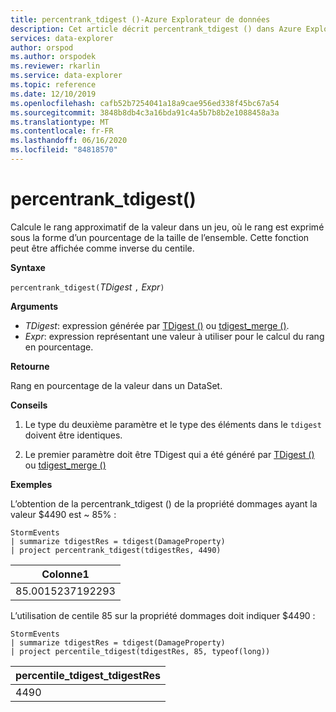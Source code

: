 ```yaml
---
title: percentrank_tdigest ()-Azure Explorateur de données
description: Cet article décrit percentrank_tdigest () dans Azure Explorateur de données.
services: data-explorer
author: orspod
ms.author: orspodek
ms.reviewer: rkarlin
ms.service: data-explorer
ms.topic: reference
ms.date: 12/10/2019
ms.openlocfilehash: cafb52b7254041a18a9cae956ed338f45bc67a54
ms.sourcegitcommit: 3848b8db4c3a16bda91c4a5b7b8b2e1088458a3a
ms.translationtype: MT
ms.contentlocale: fr-FR
ms.lasthandoff: 06/16/2020
ms.locfileid: "84818570"
---
```

# <a name="percentrank_tdigest"></a>percentrank_tdigest()

Calcule le rang approximatif de la valeur dans un jeu, où le rang est exprimé sous la forme d’un pourcentage de la taille de l’ensemble.
Cette fonction peut être affichée comme inverse du centile.

**Syntaxe**

`percentrank_tdigest(`*TDigest* `,` *Expr*`)`

**Arguments**

* *TDigest*: expression générée par [TDigest ()](tdigest-aggfunction.md) ou [tdigest_merge ()](tdigest-merge-aggfunction.md).
* *Expr*: expression représentant une valeur à utiliser pour le calcul du rang en pourcentage.

**Retourne**

Rang en pourcentage de la valeur dans un DataSet.

**Conseils**

1) Le type du deuxième paramètre et le type des éléments dans le `tdigest` doivent être identiques.

2) Le premier paramètre doit être TDigest qui a été généré par [TDigest ()](tdigest-aggfunction.md) ou [tdigest_merge ()](tdigest-merge-aggfunction.md)

**Exemples**

L’obtention de la percentrank_tdigest () de la propriété dommages ayant la valeur $4490 est ~ 85% :

<!-- csl: https://help.kusto.windows.net:443/Samples -->
```kusto
StormEvents
| summarize tdigestRes = tdigest(DamageProperty)
| project percentrank_tdigest(tdigestRes, 4490)

```

|Colonne1|
|---|
|85.0015237192293|


L’utilisation de centile 85 sur la propriété dommages doit indiquer $4490 :

<!-- csl: https://help.kusto.windows.net:443/Samples -->
```kusto
StormEvents
| summarize tdigestRes = tdigest(DamageProperty)
| project percentile_tdigest(tdigestRes, 85, typeof(long))

```

|percentile_tdigest_tdigestRes|
|---|
|4490|
